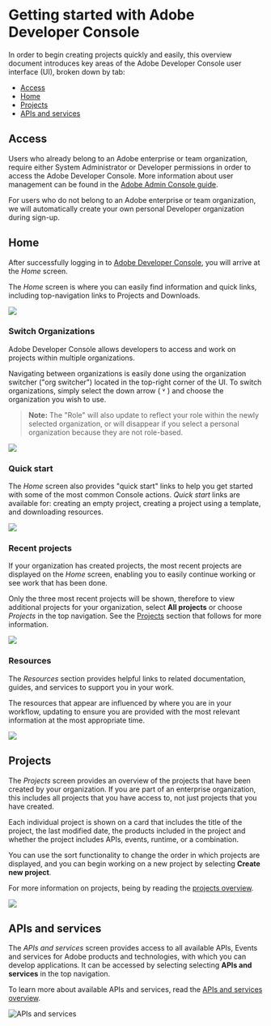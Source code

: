 # Getting started with Adobe Developer Console

In order to begin creating projects quickly and easily, this overview document introduces key areas of the Adobe Developer Console user interface (UI), broken down by tab:

* [Access](#access)
* [Home](#home)
* [Projects](#projects)
* [APIs and services](#apis_and_services) 

## Access

Users who already belong to an Adobe enterprise or team organization, require either System Administrator or Developer permissions in order to access the Adobe Developer Console. More information about user management can be found in the [Adobe Admin Console guide](https://helpx.adobe.com/enterprise/admin-guide.html/enterprise/using/users.ug.html).

For users who do not belong to an Adobe enterprise or team organization, we will automatically create your own personal Developer organization during sign-up. 

## Home

After successfully logging in to [Adobe Developer Console](https://www.adobe.com/go/devs_console_ui), you will arrive at the _Home_ screen. 

The _Home_ screen is where you can easily find information and quick links, including top-navigation links to Projects and Downloads.

![](images/developer-console-home.png)

### Switch Organizations

Adobe Developer Console allows developers to access and work on projects within multiple organizations.

Navigating between organizations is easily done using the organization switcher ("org switcher") located in the top-right corner of the UI. To switch organizations, simply select the down arrow ( &#709; ) and choose the organization you wish to use.

> **Note:** The "Role" will also update to reflect your role within the newly selected organization, or will disappear if you select a personal organization because they are not role-based.

![](images/switch-organizations.png)

### Quick start

The _Home_ screen also provides "quick start" links to help you get started with some of the most common Console actions. _Quick start_ links are available for: creating an empty project, creating a project using a template, and downloading resources.

![](images/quick-start.png)

### Recent projects

If your organization has created projects, the most recent projects are displayed on the _Home_ screen, enabling you to easily continue working or see work that has been done.

Only the three most recent projects will be shown, therefore to view additional projects for your organization, select **All projects** or choose _Projects_ in the top navigation. See the [Projects](#projects) section that follows for more information.

![](images/recent-projects.png)

### Resources

The _Resources_ section provides helpful links to related documentation, guides, and services to support you in your work.

The resources that appear are influenced by where you are in your workflow, updating to ensure you are provided with the most relevant information at the most appropriate time.

![](images/resources.png)

## Projects

The _Projects_ screen provides an overview of the projects that have been created by your organization. If you are part of an enterprise organization, this includes all projects that you have access to, not just projects that you have created.

Each individual project is shown on a card that includes the title of the project, the last modified date, the products included in the project and whether the project includes APIs, events, runtime, or a combination.

You can use the sort functionality to change the order in which projects are displayed, and you can begin working on a new project by selecting **Create new project**.

For more information on projects, being by reading the [projects overview](projects.md).

![](images/projects.png)

## APIs and services

The _APIs and services_ screen provides access to all available APIs, Events and services for Adobe products and technologies, with which you can develop applications. It can be accessed by selecting selecting **APIs and services** in the top navigation.

To learn more about available APIs and services, read the [APIs and services overview](apis-and-services.md).

![APIs and services](images/apis-and-services.png)
